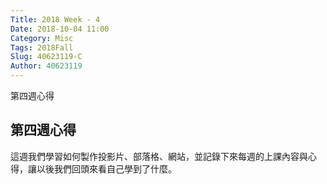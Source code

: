 ```yaml
---
Title: 2018 Week - 4
Date: 2018-10-04 11:00
Category: Misc
Tags: 2018Fall
Slug: 40623119-C
Author: 40623119
---
```


第四週心得

<!-- PELICAN_END_SUMMARY -->

第四週心得
----
這週我們學習如何製作投影片、部落格、網站，並記錄下來每週的上課內容與心得，讓以後我們回頭來看自己學到了什麼。
